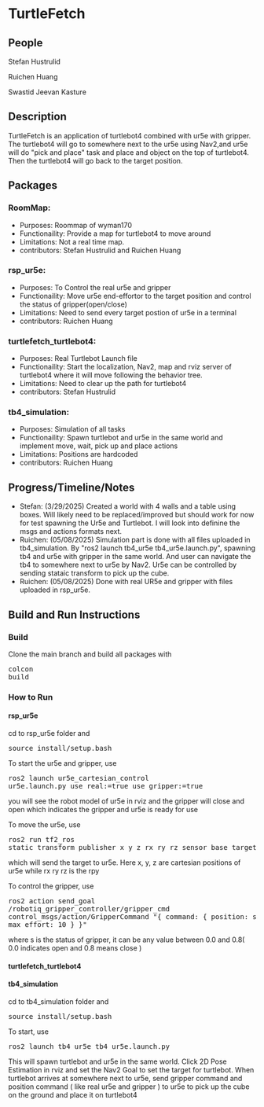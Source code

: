 # TurtleFetch
## People
Stefan Hustrulid

Ruichen Huang

Swastid Jeevan Kasture

## Description
TurtleFetch is an application of turtlebot4 combined with ur5e with gripper. The turtlebot4 will go to somewhere next to the ur5e using Nav2,and ur5e will do "pick and place" task and place and object on the top of turtlebot4. Then the turtlebot4 will go back to the target position.

## Packages
### RoomMap: 
- Purposes:
Roommap of wyman170
- Functionaility:
Provide a map for turtlebot4 to move around
- Limitations:
Not a real time map.
- contributors:
Stefan Hustrulid and Ruichen Huang

### rsp_ur5e: 
- Purposes:
To Control the real ur5e and gripper
- Functionaility:
Move ur5e end-effortor to the target position and control the status of gripper(open/close)
- Limitations:
Need to send every target postion of ur5e in a terminal
- contributors:
Ruichen Huang

### turtlefetch_turtlebot4: 
- Purposes:
Real Turtlebot Launch file
- Functionaility:
Start the localization, Nav2, map and rviz server of turtlebot4 where it will move following the behavior tree.
- Limitations:
Need to clear up the path for turtlebot4
- contributors:
Stefan Hustrulid

### tb4_simulation: 
- Purposes:
Simulation of all tasks
- Functionaility:
Spawn turtlebot and ur5e in the same world and implement move, wait, pick up and place actions
- Limitations:
Positions are hardcoded
- contributors:
Ruichen Huang

## Progress/Timeline/Notes
- Stefan: (3/29/2025) Created a world with 4 walls and a table using boxes. Will likely need to be replaced/improved but should work for now for test spawning the Ur5e and Turtlebot. I will look into definine the msgs and actions formats next.
- Ruichen: (05/08/2025) Simulation part is done with all files uploaded in tb4_simulation. By "ros2 launch tb4_ur5e tb4_ur5e.launch.py", spawning tb4 and ur5e with gripper in the same world. And user can navigate the tb4 to somewhere next to ur5e by Nav2. Ur5e can be controlled by sending stataic transform to pick up the cube.
- Ruichen: (05/08/2025) Done with real UR5e and gripper with files uploaded in rsp_ur5e.

## Build and Run Instructions
### Build
Clone the main branch and build all packages with <pre>colcon build</pre>
### How to Run
#### rsp_ur5e
cd to rsp_ur5e folder and <pre>source install/setup.bash</pre>
To start the ur5e and gripper, use <pre>ros2 launch ur5e_cartesian_control ur5e.launch.py use_real:=true use_gripper:=true</pre>
you will see the robot model of ur5e in rviz and the gripper will close and open which indicates the gripper and ur5e is ready for use

To move the ur5e, use <pre>ros2 run tf2_ros static_transform_publisher x y z rx ry rz sensor_base target</pre>
which will send the target to ur5e. Here x, y, z are cartesian positions of ur5e while rx ry rz is the rpy

To control the gripper, use <pre>ros2 action send_goal   /robotiq_gripper_controller/gripper_cmd   control_msgs/action/GripperCommand   "{ command: { position: s, max_effort: 10 } }"</pre>
where s is the status of gripper, it can be any value between 0.0 and 0.8( 0.0 indicates open and 0.8 means close )

#### turtlefetch_turtlebot4

#### tb4_simulation
cd to tb4_simulation folder and <pre>source install/setup.bash</pre>
To start, use <pre>ros2 launch tb4_ur5e tb4_ur5e.launch.py</pre>
This will spawn turtlebot and ur5e in the same world. Click 2D Pose Estimation in rviz and set the Nav2 Goal to set the target for turtlebot. When turtlebot arrives at somewhere next to ur5e, send gripper command and position command ( like real ur5e and gripper ) to ur5e to pick up the cube on the ground and place it on turtlebot4
